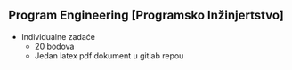 ## Program Engineering \[Programsko Inžinjertstvo\]

- Individualne zadaće
	- 20 bodova
	- Jedan latex pdf dokument u gitlab repou

